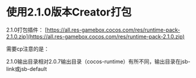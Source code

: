 # 使用2.1.0版本Creator打包

2.1.0打包插件： [https://all.res-gamebox.cocos.com/res/runtime-pack-2.1.0.zip](https://all.res-gamebox.cocos.com/res/runtime-pack-2.1.0.zip)

需要cp注意的是：

2.1.0输出目录相对2.0.7输出目录（cocos-runtime）有所不同，输出目录在jsb-link或jsb-default


